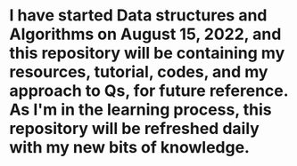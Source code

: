 # I have started Data structures and Algorithms on August 15, 2022, and this repository will be containing my resources, tutorial, codes, and my approach to Qs, for future reference. As I'm in the learning process, this repository will be refreshed daily with my new bits of knowledge.
